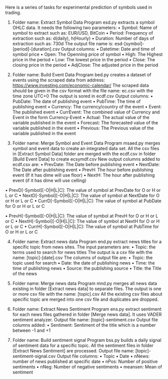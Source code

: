 Here is a series of tasks for experimental prediction of symbols used in trading.

1. Folder name: Extract Symbol Data
   Program esd.py extracts a symbol OHLC data. It needs the following two parameters:
   • Symbol: Name of symbol to extract such as: EUR/USD, BitCoin
   • Period: Frequency of extraction such as: d(daily), h(Hourly)
   • Duration: Number of days of extraction such as: 730d
   The output file name is: esd-[symbol]-[period]-[duration].csv
   Output columns:
   • Datetime: Date and time of symbol price
   • Open: The Openning price of symbol
   • High: The Highest price in the period
   • Low: The lowest price in the period
   • Close: The closing price in the period
   • AdjClose: The adjusted price in the period

2. Folder name: Build Event Data
   Program bed.py creates a dataset of events using the scraped data from address: https://www.investing.com/economic-calendar/
   The scraped data should be given in the csv format with the file name: ec.csv with the time zone UTC+0
   The output is sored in ecdf.csv
   Output columns:
   • PubDate: The date of publishing event
   • PubTime: The time of publishing event
   • Currency: The currency/country of the event
   • Event: The published event
   • CurrEvent: The combined value of Currency and Event in the form Currency-Event
   • Actual: The actual value of the variable published in the event
   • Forecast: The forecasted value of the variable published in the event
   • Previous: The Previous value of the variable published in the event

3. Folder name: Merge Symbol and Event Data
   Program msaed.py merges symbol and event data to create an integrated data set.
   All the csv files in [Extract Symbol Data] folder are merged with the ecdf.csv in folder [Build Event Data] to create ecsymdf.csv
   New output columns added to ecdf.csv are:
   • PrevDate: The Date before publishing event
   • NextDate: The Date after publishing event
   • PrevH: The hour before publishing event (If it has dime will use floor)
   • NextH: The hour after publishing event (if it has dime will use celling)

• PrevD[-Symbol][-O|H|L|C]: The value of symbol at PrevDate for O or H or L or C
• NextD[-Symbol][-O|H|L|C]: The value of symbol at NextDate for O or H or L or C
• CurrD[-Symbol][-O|H|L|C]: The value of symbol at PubDate for O or H or L or C

• PrevH[-Symbol][-O|H|L|C]: The value of symbol at PrevH for O or H or L or C
• NextH[-Symbol][-O|H|L|C]: The value of symbol at NextH for O or H or L or C
• CurrH[-Symbol][-O|H|L|C]: The value of symbol at PubTime for O or H or L or C

4. Folder name: Extract news data
   Program end.py extract news titles for a specific topic from news sites.
   The input parameters are:
   • Topic: the terms used to search for news titles
   The output is a csv file with the name: [topic]-[date].csv
   The columns of output file are:
   • Topic: the topic used for search
   • Date: the date of publishing news
   • Time: the time of publishing news
   • Source: the publishing source
   • Title: the Title of the news

5. Folder name: Merge news data
   Program mnd.py merges all news data existing in folder [Extract news data] to separate files.
   The output is one or more csv file with the name: [topic].csv
   All the existing csv files about specific topic are merged into one csv file and duplicates are dropped.

6. Folder name: Extract News Sentiment
   Program ens.py extract sentiment for each news files gathered in folder [Merge news data]. It uses VADER sentiment analyzer.
   Output file name: [topic]-sentiment.csv
   Output file columns added:
   • Sentiment: Sentiment of the title which is a number between -1 and +1

7. Folder name: Build sentiment signal
   Program bss.py builds a daily signal of sentiment data for a specific topic.
   All the sentiment files in folder [Extract News Sentiment] are processed.
   Output file name: [topic]-sentiment-signal.csv
   Output file columns:
   • Topic
   • Date
   • nNews: number of news published at specific date
   • nPos: Number of positive sentiments
   • nNeg: Number of negative sentiments
   • meansen: Mean of sentiment
